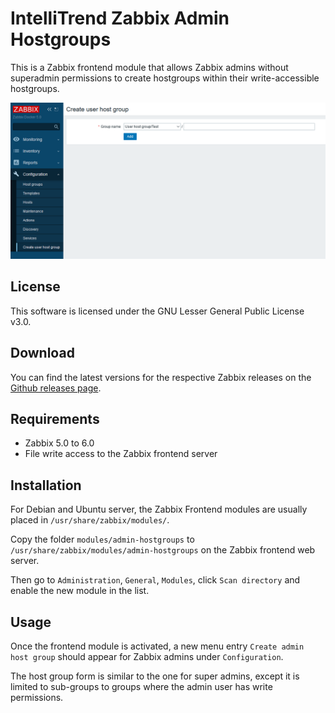 # IntelliTrend Zabbix Admin Hostgroups

This is a Zabbix frontend module that allows Zabbix admins without superadmin permissions to create hostgroups within their write-accessible hostgroups.

![image-20220203145524547](images/image-20220203145524547.png)

## License

This software is licensed under the GNU Lesser General Public License v3.0.

## Download

You can find the latest versions for the respective Zabbix releases on the [Github releases page](https://github.com/intellitrend/zabbix-admin-hostgroups-module/releases).

## Requirements

- Zabbix 5.0 to 6.0
- File write access to the Zabbix frontend server

## Installation

For Debian and Ubuntu server, the Zabbix Frontend modules are usually placed in ``/usr/share/zabbix/modules/``.

Copy the folder `modules/admin-hostgroups` to `/usr/share/zabbix/modules/admin-hostgroups` on the Zabbix frontend web server.

Then go to `Administration`, `General`, `Modules`, click `Scan directory` and enable the new module in the list.

## Usage

Once the frontend module is activated, a new menu entry `Create admin host group` should appear for Zabbix admins under `Configuration`.

The host group form is similar to the one for super admins, except it is limited to sub-groups to groups where the admin user has write permissions.
